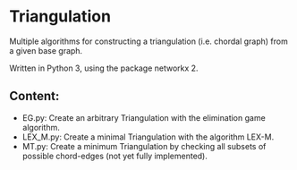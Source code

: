 # Triangulation
Multiple algorithms for constructing a triangulation (i.e. chordal graph) from a given base graph.

Written in Python 3, using the package networkx 2.

## Content:
- EG.py: Create an arbitrary Triangulation with the elimination game algorithm.
- LEX_M.py: Create a minimal Triangulation with the algorithm LEX-M.
- MT.py: Create a minimum Triangulation by checking all subsets of possible chord-edges (not yet fully implemented).
